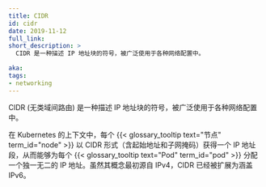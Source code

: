 ```yaml
---
title: CIDR
id: cidr
date: 2019-11-12
full_link: 
short_description: >
  CIDR 是一种描述 IP 地址块的符号，被广泛使用于各种网络配置中。

aka:
tags:
- networking
---
```

CIDR (无类域间路由) 是一种描述 IP 地址块的符号，被广泛使用于各种网络配置中。

<!-- 
---
title: CIDR
id: cidr
date: 2019-11-12
full_link: 
short_description: >
  CIDR is a notation for describing blocks of IP addresses and is used heavily in various networking configurations.

aka:
tags:
- networking
---
CIDR (Classless Inter-Domain Routing) is a notation for describing blocks of IP addresses and is used heavily in various networking configurations.
-->

<!--more-->

<!--
In the context of Kubernetes, each {{< glossary_tooltip text="Node" term_id="node" >}} is assigned a range of IP addresses through the start address and a subnet mask using CIDR. This allows Nodes to assign each {{< glossary_tooltip text="Pod" term_id="pod" >}} a unique IP address. Although originally a concept for IPv4, CIDR has also been expanded to include IPv6. 
-->
在 Kubernetes 的上下文中，每个 {{< glossary_tooltip text="节点" term_id="node" >}} 以 CIDR 形式（含起始地址和子网掩码）获得一个 IP 地址段，从而能够为每个 {{< glossary_tooltip text="Pod" term_id="pod" >}} 分配一个独一无二的 IP 地址。虽然其概念最初源自 IPv4，CIDR 已经被扩展为涵盖 IPv6。

